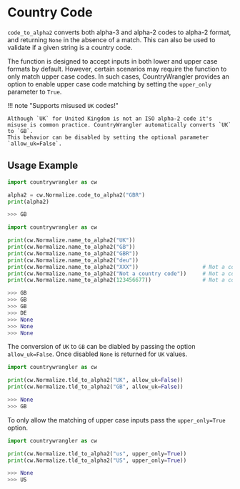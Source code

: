 # Country Code

`code_to_alpha2` converts both alpha-3 and alpha-2 codes to alpha-2 format, and returning `None` in the absence of a match. This can also be used to validate if a given string is a country code.

The function is designed to accept inputs in both lower and upper case formats by default. However, certain scenarios may require the function to only match upper case codes. In such cases, CountryWrangler provides an option to enable upper case code matching by setting the `upper_only` parameter to `True`.

!!! note  "Supports misused `UK` codes!"

    Although `UK` for United Kingdom is not an ISO alpha-2 code it's misuse is common practice. CountryWrangler automatically converts `UK` to `GB`. 
    This behavior can be disabled by setting the optional parameter `allow_uk=False`.


## Usage Example


``` py title="Basic Usage", linenums="1", hl_lines="3"
import countrywrangler as cw

alpha2 = cw.Normalize.code_to_alpha2("GBR")
print(alpha2)

>>> GB

```

``` py title="Different Inputs", linenums="1"
import countrywrangler as cw

print(cw.Normalize.name_to_alpha2("UK"))
print(cw.Normalize.name_to_alpha2("GB"))
print(cw.Normalize.name_to_alpha2("GBR"))
print(cw.Normalize.name_to_alpha2("deu"))
print(cw.Normalize.name_to_alpha2("XXX"))                    # Not a country code!
print(cw.Normalize.name_to_alpha2("Not a country code"))     # Not a country code!
print(cw.Normalize.name_to_alpha2(123456677))                # Not a country code!

>>> GB
>>> GB
>>> GB
>>> DE
>>> None
>>> None
>>> None
```

The conversion of `UK` to `GB` can be diabled by passing the option `allow_uk=False`. Once disabled `None` is returned for `UK` values.

``` py title="OPTIONS - UK conversion disabled", linenums="1", hl_lines="3"
import countrywrangler as cw

print(cw.Normalize.tld_to_alpha2("UK", allow_uk=False))
print(cw.Normalize.tld_to_alpha2("GB", allow_uk=False))

>>> None
>>> GB
```

To only allow the matching of upper case inputs pass the `upper_only=True` option.

``` py title="OPTIONS - Only match upper case inputs", linenums="1", hl_lines="3"
import countrywrangler as cw

print(cw.Normalize.tld_to_alpha2("us", upper_only=True))
print(cw.Normalize.tld_to_alpha2("US", upper_only=True))

>>> None
>>> US
```